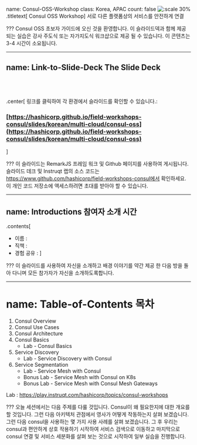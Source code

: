name: Consul-OSS-Workshop
class: Korea, APAC
count: false
![:scale 30%](images/consul_logo.svg)
.titletext[
Consul OSS Workshop]
서로 다른 플랫폼상의 서비스를 안전하게 연결

???
Consul OSS 초보자 가이드에 오신 것을 환영합니다. 이 슬라이드덱과 함께 제공되는 실습은 강사 주도식 또는 자가지도식 워크샵으로 제공 될 수 있습니다. 이 콘텐츠는 3-4 시간이 소요됩니다.

---
name: Link-to-Slide-Deck
The Slide Deck
-------------------------
<br><br><br>
.center[
링크를 클릭하여 각 환경에서 슬라이드를 확인할 수 있습니다.:

### [https://hashicorp.github.io/field-workshops-consul/slides/korean/multi-cloud/consul-oss](https://hashicorp.github.io/field-workshops-consul/slides/korean/multi-cloud/consul-oss)
]

???
이 슬라이드는 RemarkJS 프레임 워크 및 Github 페이지를 사용하여 게시됩니다. 슬라이드 데크 및 Instruqt 랩의 소스 코드는 https://www.github.com/hashicorp/field-workshops-consul에서 확인하세요. 이 개인 코드 저장소에 액세스하려면 초대를 받아야 할 수 있습니다.

---
name: Introductions
참여자 소개 시간
-------------------------

.contents[
* 이름 : 
* 직책 : 
* 경험 공유 :
]

???
이 슬라이드를 사용하여 자신을 소개하고 배경 이야기를 약간 제공 한 다음 방을 돌아 다니며 모든 참가자가 자신을 소개하도록합니다.

---
name: Table-of-Contents
목차
=========================

1. Consul Overview
1. Consul Use Cases
1. Consul Architecture
1. Consul Basics
    * Lab - Consul Basics
1. Service Discovery
    * Lab - Service Discovery with Consul
1. Service Segmentation
    * Lab - Service Mesh with Consul
    * Bonus Lab - Service Mesh with Consul on K8s
    * Bonus Lab - Service Mesh with Consul Mesh Gateways

Lab : https://play.instruqt.com/hashicorp/topics/consul-workshops

???
오늘 세션에서는 다음 주제를 다룰 것입니다.
Consul이 왜 필요한지에 대한 개요를 할 것입니다. 그런 다음 아키텍처 관점에서 영사가 어떻게 작동하는지 살펴 보겠습니다. 그런 다음 consul을 사용하는 몇 가지 사용 사례를 살펴 보겠습니다. 그 후 우리는 consul과 편안하게 상호 작용하기 시작하여 서비스 검색으로 이동하고 마지막으로 consul 연결 및 서비스 세분화를 살펴 보는 것으로 시작하여 일부 실습을 진행합니다.